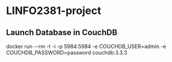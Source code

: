 # LINFO2381-project

## Launch Database in CouchDB
  docker run --rm -t -i -p 5984:5984 -e COUCHDB_USER=admin -e COUCHDB_PASSWORD=password couchdb:3.3.3
